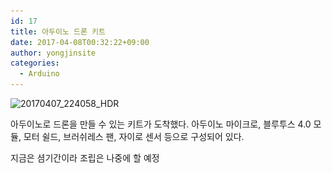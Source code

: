 ```yaml
---
id: 17
title: 아두이노 드론 키트
date: 2017-04-08T00:32:22+09:00
author: yongjinsite
categories:
  - Arduino
---
```

<img class="alignnone size-full wp-image-19" src="https://raw.githubusercontent.com/16Yongjin/16Yongjin.github.io/master/wp-content/uploads/2017/04/20170407_224058_hdr.jpg" alt="20170407_224058_HDR" width="4160" height="2340" srcset="https://raw.githubusercontent.com/16Yongjin/16Yongjin.github.io/master/wp-content/uploads/2017/04/20170407_224058_hdr.jpg 4160w, https://raw.githubusercontent.com/16Yongjin/16Yongjin.github.io/master/wp-content/uploads/2017/04/20170407_224058_hdr-300x169.jpg 300w, https://raw.githubusercontent.com/16Yongjin/16Yongjin.github.io/master/wp-content/uploads/2017/04/20170407_224058_hdr-768x432.jpg 768w, https://raw.githubusercontent.com/16Yongjin/16Yongjin.github.io/master/wp-content/uploads/2017/04/20170407_224058_hdr-1024x576.jpg 1024w, https://raw.githubusercontent.com/16Yongjin/16Yongjin.github.io/master/wp-content/uploads/2017/04/20170407_224058_hdr-1000x563.jpg 1000w, https://raw.githubusercontent.com/16Yongjin/16Yongjin.github.io/master/wp-content/uploads/2017/04/20170407_224058_hdr-533x300.jpg 533w" sizes="(max-width: 4160px) 100vw, 4160px" />

아두이노로 드론을 만들 수 있는 키트가 도착했다. 아두이노 마이크로, 블루투스 4.0 모듈, 모터 쉴드, 브러쉬레스 팬, 자이로 센서 등으로 구성되어 있다.

지금은 셤기간이라 조립은 나중에 할 예정